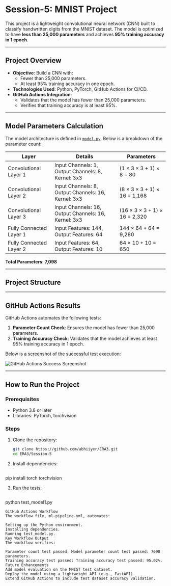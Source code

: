 # **Session-5: MNIST Project**

This project is a lightweight convolutional neural network (CNN) built to classify handwritten digits from the MNIST dataset. The model is optimized to have **less than 25,000 parameters** and achieves **95% training accuracy in 1 epoch**.

---

## **Project Overview**

- **Objective**: Build a CNN with:
  - Fewer than 25,000 parameters.
  - At least 95% training accuracy in one epoch.
- **Technologies Used**: Python, PyTorch, GitHub Actions for CI/CD.
- **GitHub Actions Integration**:
  - Validates that the model has fewer than 25,000 parameters.
  - Verifies that training accuracy is at least 95%.

---

## **Model Parameters Calculation**

The model architecture is defined in [`model.py`](./model.py). Below is a breakdown of the parameter count:

| **Layer**            | **Details**                          | **Parameters** |
|----------------------|--------------------------------------|----------------|
| Convolutional Layer 1 | Input Channels: 1, Output Channels: 8, Kernel: 3x3 | (1 × 3 × 3 + 1) × 8 = 80 |
| Convolutional Layer 2 | Input Channels: 8, Output Channels: 16, Kernel: 3x3 | (8 × 3 × 3 + 1) × 16 = 1,168 |
| Convolutional Layer 3 | Input Channels: 16, Output Channels: 16, Kernel: 3x3 | (16 × 3 × 3 + 1) × 16 = 2,320 |
| Fully Connected Layer 1 | Input Features: 144, Output Features: 64 | 144 × 64 + 64 = 9,280 |
| Fully Connected Layer 2 | Input Features: 64, Output Features: 10 | 64 × 10 + 10 = 650 |

**Total Parameters**: **7,098**

---

## **Project Structure**



---

## **GitHub Actions Results**

GitHub Actions automates the following tests:
1. **Parameter Count Check**: Ensures the model has fewer than 25,000 parameters.
2. **Training Accuracy Check**: Validates that the model achieves at least 95% training accuracy in 1 epoch.

Below is a screenshot of the successful test execution:

![GitHub Actions Success Screenshot](./github_actions_success.png)

---

## **How to Run the Project**

### Prerequisites
- Python 3.8 or later
- Libraries: PyTorch, torchvision

### Steps
1. Clone the repository:
   ```bash
   git clone https://github.com/abhiiyer/ERA3.git
   cd ERA3/Session-5

2. Install dependencies:
   ```bash
pip install torch torchvision

3. Run the tests:
   ```bash
python test_model1.py
   ```
GitHub Actions Workflow
The workflow file, ml-pipeline.yml, automates:

Setting up the Python environment.
Installing dependencies.
Running test_model.py.
Key Workflow Output
The workflow verifies:

Parameter count test passed: Model parameter count test passed: 7098 parameters.
Training accuracy test passed: Training accuracy test passed: 95.02%.
Future Enhancements
Add model evaluation on the MNIST test dataset.
Deploy the model using a lightweight API (e.g., FastAPI).
Extend GitHub Actions to include test dataset accuracy validation.

